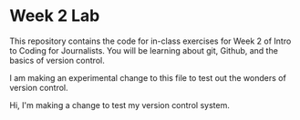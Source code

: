 # Week 2 Lab

This repository contains the code for in-class exercises for Week 2 of Intro
to Coding for Journalists. You will be learning about git, Github, and the basics of version control.

I am making an experimental change to this file to test out the wonders of version control.

Hi, I'm making a change to test my version control system. 
